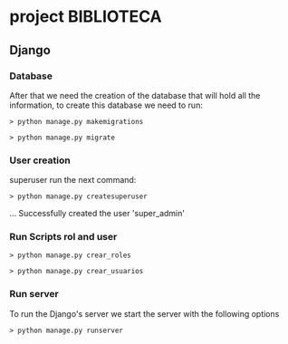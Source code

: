 # project BIBLIOTECA

## Django

### Database

After that we need the creation of the database that will hold all the information,
to create this database we need to run:

```
> python manage.py makemigrations
```

```
> python manage.py migrate
```

### User creation

superuser run the next command:

```
> python manage.py createsuperuser
```

...
Successfully created the user 'super_admin'

### Run Scripts rol and user

```
> python manage.py crear_roles
```

```
> python manage.py crear_usuarios
```

### Run server

To run the Django's server we start the server with the following options

```
> python manage.py runserver
```
